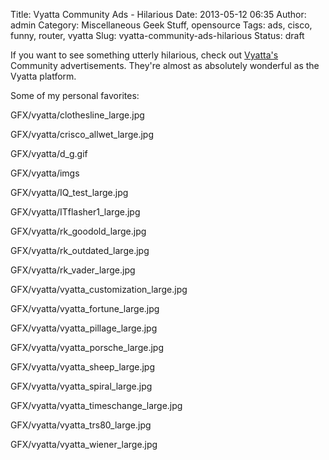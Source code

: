 Title: Vyatta Community Ads - Hilarious
Date: 2013-05-12 06:35
Author: admin
Category: Miscellaneous Geek Stuff, opensource
Tags: ads, cisco, funny, router, vyatta
Slug: vyatta-community-ads-hilarious
Status: draft

If you want to see something utterly hilarious, check out
[Vyatta's](http://www.vyatta.com) Community advertisements. They're
almost as absolutely wonderful as the Vyatta platform.

Some of my personal favorites:

GFX/vyatta/clothesline\_large.jpg

GFX/vyatta/crisco\_allwet\_large.jpg

GFX/vyatta/d\_g.gif

GFX/vyatta/imgs

GFX/vyatta/IQ\_test\_large.jpg

GFX/vyatta/ITflasher1\_large.jpg

GFX/vyatta/rk\_goodold\_large.jpg

GFX/vyatta/rk\_outdated\_large.jpg

GFX/vyatta/rk\_vader\_large.jpg

GFX/vyatta/vyatta\_customization\_large.jpg

GFX/vyatta/vyatta\_fortune\_large.jpg

GFX/vyatta/vyatta\_pillage\_large.jpg

GFX/vyatta/vyatta\_porsche\_large.jpg

GFX/vyatta/vyatta\_sheep\_large.jpg

GFX/vyatta/vyatta\_spiral\_large.jpg

GFX/vyatta/vyatta\_timeschange\_large.jpg

GFX/vyatta/vyatta\_trs80\_large.jpg

GFX/vyatta/vyatta\_wiener\_large.jpg
